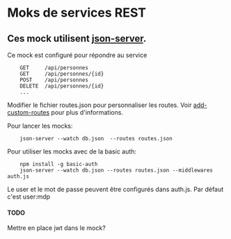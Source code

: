 # Moks de services REST

## Ces mock utilisent [json-server](https://github.com/typicode/json-server).

Ce mock est configuré pour répondre au service

        GET     /api/personnes
        GET     /api/personnes/{id}
        POST    /api/personnes
        DELETE  /api/personnes/{id}
        ...

Modifier le fichier routes.json pour personnaliser les routes.
Voir [add-custom-routes](https://github.com/typicode/json-server#add-custom-routes) pour plus d'informations.

Pour lancer les mocks:

        json-server --watch db.json  --routes routes.json
        
Pour utiliser les mocks avec de la basic auth:

        npm install -g basic-auth
        json-server --watch db.json --routes routes.json --middlewares auth.js

Le user et le mot de passe peuvent être configurés dans auth.js.
Par défaut c'est user:mdp

#### TODO      
Mettre en place jwt dans le mock?